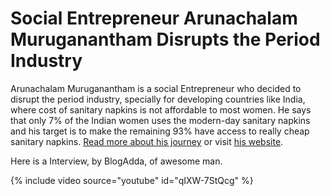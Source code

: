 # Social Entrepreneur Arunachalam Muruganantham Disrupts the Period Industry

Arunachalam Muruganantham is a social Entrepreneur who decided to disrupt the period industry, specially for developing countries like India, where cost of sanitary napkins is not affordable to most women. He says that only 7% of the Indian women uses the modern-day sanitary napkins and his target is to make the remaining 93% have access to really cheap sanitary napkins. <a href="http://www.fastcoexist.com/1679008/an-indian-inventor-disrupts-the-period-industry">Read more about his journey</a> or visit <a href="http://newinventions.in/">his website</a>.

Here is a Interview, by BlogAdda, of awesome man.

{% include video source="youtube" id="qIXW-7StQcg" %}
